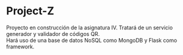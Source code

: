 # Project-Z
Proyecto en construcción de la asignatura IV.
Tratará de un servicio generador y validador de códigos QR.
<br>
Hará uso de una base de datos NoSQL como MongoDB y Flask como framework.
